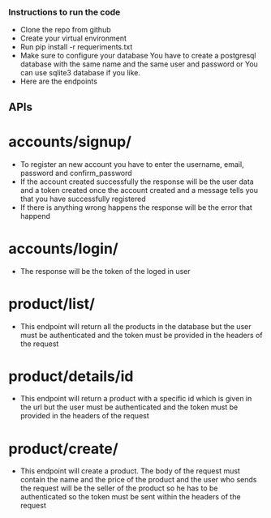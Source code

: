 ### Instructions to run the code

- Clone the repo from github
- Create your virtual environment
- Run pip install -r requeriments.txt
- Make sure to configure your database You have to create a postgresql database with the same name and the same user and password or You can use sqlite3 database if you like.
- Here are the endpoints

## APIs

# accounts/signup/

- To register an new account you have to enter the username, email, password and confirm_password
- If the account created successfully the response will be the user data and a token created once the account created and a message tells you that you have successfully registered
- If there is anything wrong happens the response will be the error that happend

# accounts/login/

- The response will be the token of the loged in user

# product/list/

- This endpoint will return all the products in the database but the user must be authenticated and the token must be provided in the headers of the request

# product/details/id

- This endpoint will return a product with a specific id which is given in the url but the user must be authenticated and the token must be provided in the headers of the request

# product/create/

- This endpoint will create a product. The body of the request must contain the name and the price of the product and the user who sends the request will be the seller of the product so he has to be authenticated so the token must be sent within the headers of the request
